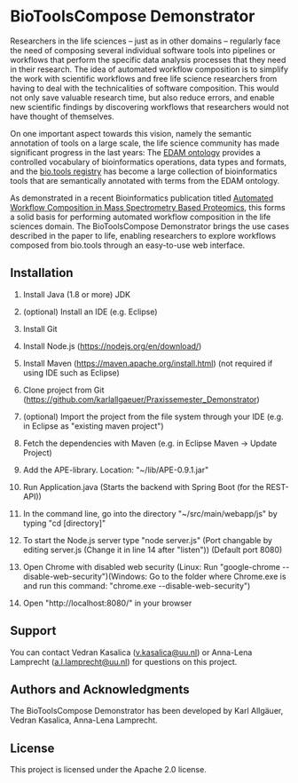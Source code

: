 # BioToolsCompose Demonstrator
Researchers in the life sciences – just as in other domains – regularly face 
the need of composing several individual software tools into pipelines or
workflows that perform the specific data analysis processes that they need in
their research. The idea of automated workflow composition is to simplify the
work with scientific workflows and free life science researchers from having to
deal with the technicalities of software composition. This would not only save
valuable research time, but also reduce errors, and enable new scientific
findings by discovering workflows that researchers would not have thought of
themselves.

On one important aspect towards this vision, namely the semantic annotation of 
tools on a large scale, the life science community has made significant progress
in the last years: The [EDAM ontology](http://edamontology.org/page) 
provides a controlled vocabulary of bioinformatics operations, data types and
formats, and the [bio.tools registry](https://bio.tools/) has become a large collection of 
bioinformatics tools that are semantically annotated with terms from the EDAM ontology. 

As demonstrated in a recent Bioinformatics publication titled [Automated Workflow
Composition in Mass Spectrometry Based Proteomics](https://academic.oup.com/bioinformatics/article/35/4/656/5060940), 
this forms a solid basis for performing automated workflow composition in the
life sciences domain. The BioToolsCompose Demonstrator brings the use cases
described in the paper to life, enabling researchers to explore workflows
composed from bio.tools through an easy-to-use web interface. 

## Installation
1. Install Java (1.8 or more) JDK

2. (optional) Install an IDE (e.g. Eclipse)

3.  Install Git

4.  Install Node.js (https://nodejs.org/en/download/)

5.  Install Maven (https://maven.apache.org/install.html) (not required if using IDE such as Eclipse)

6. Clone project from Git (https://github.com/karlallgaeuer/Praxissemester_Demonstrator)

7. (optional) Import the project from the file system through your IDE (e.g. in Eclipse as "existing maven project")

8.  Fetch the dependencies with Maven (e.g. in Eclipse Maven -> Update Project)

9. Add the APE-library. Location: "~/lib/APE-0.9.1.jar"

9.  Run Application.java (Starts the backend with Spring Boot (for the REST-API))

10.  In the command line, go into the directory "~/src/main/webapp/js" by typing "cd [directory]"

11.  To start the Node.js server type "node server.js" (Port changable by editing server.js (Change it in line 14 after "listen")) (Default port 8080)

12. Open Chrome with disabled web security (Linux: Run "google-chrome --disable-web-security")(Windows: Go to the folder where Chrome.exe is and run this command: "chrome.exe --disable-web-security")

13. Open "http://localhost:8080/" in your browser 

## Support
You can contact Vedran Kasalica (v.kasalica@uu.nl) or Anna-Lena Lamprecht 
(a.l.lamprecht@uu.nl) for questions on this project.

## Authors and Acknowledgments
The BioToolsCompose Demonstrator has been developed by Karl Allgäuer, 
Vedran Kasalica, Anna-Lena Lamprecht.

## License
This project is licensed under the Apache 2.0 license.

